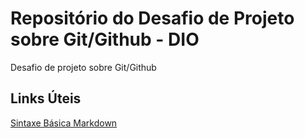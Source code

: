 # Repositório do Desafio de Projeto sobre Git/Github - DIO

Desafio de projeto sobre Git/Github

## Links Úteis
[Sintaxe Básica Markdown](https://www.markdownguide.org/basic-syntax/)

